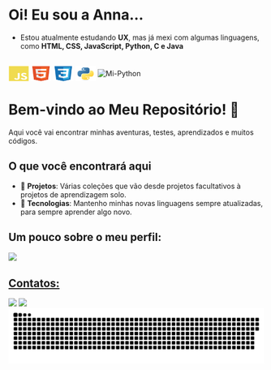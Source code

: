 <h1>Oi! Eu sou a Anna...</h1>

- Estou atualmente estudando **UX**, mas já mexi com algumas linguagens, como **HTML, CSS, JavaScript, Python, C e Java**

<div style="display: inline_block"><br>
  <img align="center" alt="Mi-Js" height="30" width="40" src="https://raw.githubusercontent.com/devicons/devicon/master/icons/javascript/javascript-plain.svg">
  <img align="center" alt="Mi-HTML" height="30" width="40" src="https://raw.githubusercontent.com/devicons/devicon/master/icons/html5/html5-original.svg">
  <img align="center" alt="Mi-CSS" height="30" width="40" src="https://raw.githubusercontent.com/devicons/devicon/master/icons/css3/css3-original.svg">
  <img align="center" alt="Mi-Python" height="30" width="40" src="https://raw.githubusercontent.com/devicons/devicon/master/icons/python/python-original.svg">
  <img align="center" alt="Mi-Python" height="30" width="40" src="https://cdn.jsdelivr.net/gh/devicons/devicon/icons/c/c-original.svg" />
          
</div>

# Bem-vindo ao Meu Repositório! 🚀

Aqui você vai encontrar minhas aventuras, testes, aprendizados e muitos códigos.

## O que você encontrará aqui
- 📁 **Projetos**: Várias coleções que vão desde projetos facultativos à projetos de aprendizagem solo.
- 🚀 **Tecnologias**: Mantenho minhas novas linguagens sempre atualizadas, para sempre aprender algo novo. 

## Um pouco sobre o meu perfil:
<div>
<a href="https://github.com/seu-usuário-aqui">
<img loading="lazy" height="180em" src="https://github-readme-stats.vercel.app/api/top-langs/?username=Anz0mer&layout=compact&langs_count=7&theme=dracula"/>
</div>

## Contatos:
<div>
<a href="https://instagram.com/_z0mer_" target="_blank"><img loading="lazy" src="https://img.shields.io/badge/-Instagram-%23E4405F?style=for-the-badge&logo=instagram&logoColor=white" target="_blank"></a>
<a href = "mailto:annacarolrpz@gmail.com"><img loading="lazy" src="https://img.shields.io/badge/Gmail-D14836?style=for-the-badge&logo=gmail&logoColor=white" target="_blank"></a>
</div>

<picture>
  <source media="(prefers-color-scheme: dark)" srcset="https://raw.githubusercontent.com/Anz0mer/Anz0mer/output/github-contribution-grid-snake-dark.svg">
  <source media="(prefers-color-scheme: light)" srcset="https://raw.githubusercontent.com/Anz0mer/Anz0mer/output/github-contribution-grid-snake.svg">
  <img alt="github contribution grid snake animation" src="https://raw.githubusercontent.com/Anz0mer/Anz0mer/output/github-contribution-grid-snake.svg">
</picture>
